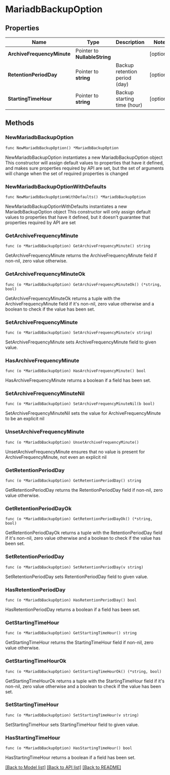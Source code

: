# MariadbBackupOption

## Properties

Name | Type | Description | Notes
------------ | ------------- | ------------- | -------------
**ArchiveFrequencyMinute** | Pointer to **NullableString** |  | [optional] 
**RetentionPeriodDay** | Pointer to **string** | Backup retention period (day) | [optional] 
**StartingTimeHour** | Pointer to **string** | Backup starting time (hour) | [optional] 

## Methods

### NewMariadbBackupOption

`func NewMariadbBackupOption() *MariadbBackupOption`

NewMariadbBackupOption instantiates a new MariadbBackupOption object
This constructor will assign default values to properties that have it defined,
and makes sure properties required by API are set, but the set of arguments
will change when the set of required properties is changed

### NewMariadbBackupOptionWithDefaults

`func NewMariadbBackupOptionWithDefaults() *MariadbBackupOption`

NewMariadbBackupOptionWithDefaults instantiates a new MariadbBackupOption object
This constructor will only assign default values to properties that have it defined,
but it doesn't guarantee that properties required by API are set

### GetArchiveFrequencyMinute

`func (o *MariadbBackupOption) GetArchiveFrequencyMinute() string`

GetArchiveFrequencyMinute returns the ArchiveFrequencyMinute field if non-nil, zero value otherwise.

### GetArchiveFrequencyMinuteOk

`func (o *MariadbBackupOption) GetArchiveFrequencyMinuteOk() (*string, bool)`

GetArchiveFrequencyMinuteOk returns a tuple with the ArchiveFrequencyMinute field if it's non-nil, zero value otherwise
and a boolean to check if the value has been set.

### SetArchiveFrequencyMinute

`func (o *MariadbBackupOption) SetArchiveFrequencyMinute(v string)`

SetArchiveFrequencyMinute sets ArchiveFrequencyMinute field to given value.

### HasArchiveFrequencyMinute

`func (o *MariadbBackupOption) HasArchiveFrequencyMinute() bool`

HasArchiveFrequencyMinute returns a boolean if a field has been set.

### SetArchiveFrequencyMinuteNil

`func (o *MariadbBackupOption) SetArchiveFrequencyMinuteNil(b bool)`

 SetArchiveFrequencyMinuteNil sets the value for ArchiveFrequencyMinute to be an explicit nil

### UnsetArchiveFrequencyMinute
`func (o *MariadbBackupOption) UnsetArchiveFrequencyMinute()`

UnsetArchiveFrequencyMinute ensures that no value is present for ArchiveFrequencyMinute, not even an explicit nil
### GetRetentionPeriodDay

`func (o *MariadbBackupOption) GetRetentionPeriodDay() string`

GetRetentionPeriodDay returns the RetentionPeriodDay field if non-nil, zero value otherwise.

### GetRetentionPeriodDayOk

`func (o *MariadbBackupOption) GetRetentionPeriodDayOk() (*string, bool)`

GetRetentionPeriodDayOk returns a tuple with the RetentionPeriodDay field if it's non-nil, zero value otherwise
and a boolean to check if the value has been set.

### SetRetentionPeriodDay

`func (o *MariadbBackupOption) SetRetentionPeriodDay(v string)`

SetRetentionPeriodDay sets RetentionPeriodDay field to given value.

### HasRetentionPeriodDay

`func (o *MariadbBackupOption) HasRetentionPeriodDay() bool`

HasRetentionPeriodDay returns a boolean if a field has been set.

### GetStartingTimeHour

`func (o *MariadbBackupOption) GetStartingTimeHour() string`

GetStartingTimeHour returns the StartingTimeHour field if non-nil, zero value otherwise.

### GetStartingTimeHourOk

`func (o *MariadbBackupOption) GetStartingTimeHourOk() (*string, bool)`

GetStartingTimeHourOk returns a tuple with the StartingTimeHour field if it's non-nil, zero value otherwise
and a boolean to check if the value has been set.

### SetStartingTimeHour

`func (o *MariadbBackupOption) SetStartingTimeHour(v string)`

SetStartingTimeHour sets StartingTimeHour field to given value.

### HasStartingTimeHour

`func (o *MariadbBackupOption) HasStartingTimeHour() bool`

HasStartingTimeHour returns a boolean if a field has been set.


[[Back to Model list]](../README.md#documentation-for-models) [[Back to API list]](../README.md#documentation-for-api-endpoints) [[Back to README]](../README.md)


